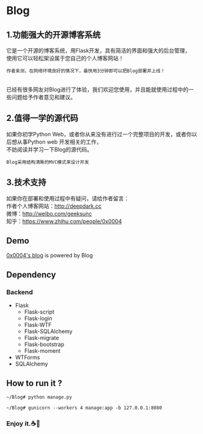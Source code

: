 # Blog
## 1.功能强大的开源博客系统
它是一个开源的博客系统，用Flask开发，具有简洁的界面和强大的后台管理，
<br/>使用它可以轻松架设属于您自己的个人博客网站！
```
作者亲测，在网络环境良好的情况下，最快用3分钟即可以把Blog部署并上线！
```
<br/>已经有很多网友对Blog进行了体验，我们欢迎您使用，并且能就使用过程中的一些问题给予作者意见和建议。
## 2.值得一学的源代码
如果你初学Python Web，或者你从来没有进行过一个完整项目的开发，或者你以后想从事Python web 开发相关的工作，
<br/>不妨阅读并学习一下Blog的源代码。
```
Blog采用结构清晰的MVC模式来设计开发
```
## 3.技术支持
如果你在部署和使用过程中有疑问，请给作者留言：
<br/>作者个人博客网站：http://deepdark.cc
<br/>微博：http://weibo.com/geeksunc
<br/>知乎：https://www.zhihu.com/people/0x0004
## Demo
[0x0004's blog](deepdark.cc) is powered by Blog
## Dependency
### Backend
* Flask  
    * Flask-script
    * Flask-login
    * Flask-WTF
    * Flask-SQLAlchemy
    * Flask-migrate
    * Flask-bootstrap
    * Flask-moment
* WTForms
* SQLAlchemy

## How to run it ?

```
~/Blog# python manage.py 
```
```
~/Blog# gunicorn --workers 4 manage:app -b 127.0.0.1:8080
```
### Enjoy it.:coffee::lollipop:

